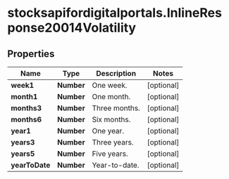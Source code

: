 # stocksapifordigitalportals.InlineResponse20014Volatility

## Properties

Name | Type | Description | Notes
------------ | ------------- | ------------- | -------------
**week1** | **Number** | One week. | [optional] 
**month1** | **Number** | One month. | [optional] 
**months3** | **Number** | Three months. | [optional] 
**months6** | **Number** | Six months. | [optional] 
**year1** | **Number** | One year. | [optional] 
**years3** | **Number** | Three years. | [optional] 
**years5** | **Number** | Five years. | [optional] 
**yearToDate** | **Number** | Year-to-date. | [optional] 


